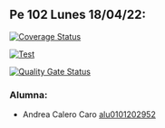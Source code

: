 ## Pe 102 Lunes 18/04/22: 

[![Coverage Status](https://coveralls.io/repos/github/ULL-ESIT-INF-DSI-2122/pe102-lunes18-04-22-AndreaCaleroCaro/badge.svg?branch=master)](https://coveralls.io/github/ULL-ESIT-INF-DSI-2122/pe102-lunes18-04-22-AndreaCaleroCaro?branch=master)

[![Test](https://github.com/ULL-ESIT-INF-DSI-2122/pe102-lunes18-04-22-AndreaCaleroCaro/actions/workflows/test.js.yml/badge.svg)](https://github.com/ULL-ESIT-INF-DSI-2122/pe102-lunes18-04-22-AndreaCaleroCaro/actions/workflows/test.js.yml)               

[![Quality Gate Status](https://sonarcloud.io/api/project_badges/measure?project=ULL-ESIT-INF-DSI-2122_ull-esit-inf-dsi-21-22-prct07-music-datamodel-grupo_l&metric=alert_status)](https://sonarcloud.io/summary/new_code?id=ULL-ESIT-INF-DSI-2122_ull-esit-inf-dsi-21-22-prct07-music-datamodel-grupo_l)  

### Alumna:
- Andrea Calero Caro [alu0101202952](alu0101202952@ull.edu.es) 
